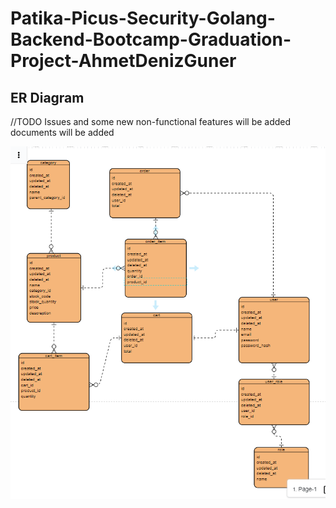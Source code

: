 # Patika-Picus-Security-Golang-Backend-Bootcamp-Graduation-Project-AhmetDenizGuner

## ER Diagram

//TODO Issues and some new non-functional features will be added documents will be added


<img src="/documents/er-diagram.png"/>